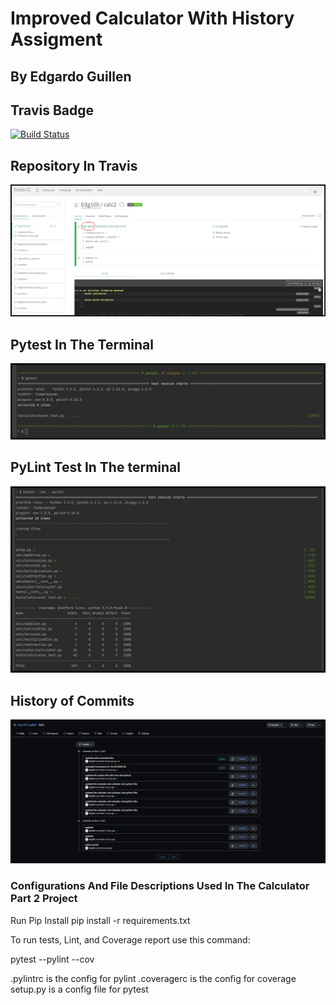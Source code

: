# Improved Calculator With History Assigment

## By Edgardo Guillen

## Travis Badge

[![Build Status](https://app.travis-ci.com/Edg100/calc2.svg?branch=calc_part2)](https://app.travis-ci.com/Edg100/calc2)

## Repository In Travis

![Travis](Travis2.jpg)

## Pytest In The Terminal

![Pytest](Pytest_Test2.jpg)

## PyLint Test In The terminal

![PyLint](PyLint_Test2.jpg)

## History of Commits

![Commit History](commit_history.jpg)

### Configurations And File Descriptions Used In The Calculator Part 2 Project

Run Pip Install
pip install -r requirements.txt

To run tests, Lint, and Coverage report use this command:

pytest  --pylint --cov

.pylintrc is the config for pylint
.coveragerc is the config for coverage
setup.py is a config file for pytest
